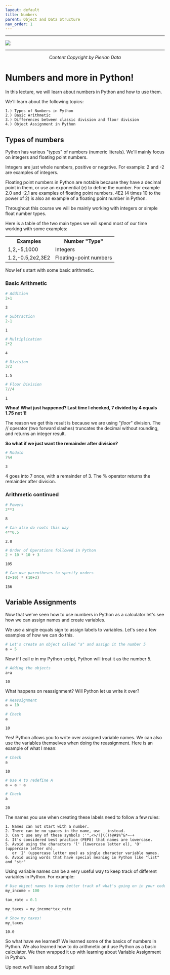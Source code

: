 ```yaml
---
layout: default
title: Numbers
parent: Object and Data Structure
nav_order: 1
---
```

___

<a href='https://www.udemy.com/user/joseportilla/'><img src='../Pierian_Data_Logo.png'/></a>
___
<center><em>Content Copyright by Pierian Data</em></center>

# Numbers and more in Python!

In this lecture, we will learn about numbers in Python and how to use them.

We'll learn about the following topics:

    1.) Types of Numbers in Python
    2.) Basic Arithmetic
    3.) Differences between classic division and floor division
    4.) Object Assignment in Python

## Types of numbers

Python has various "types" of numbers (numeric literals). We'll mainly focus on integers and floating point numbers.

Integers are just whole numbers, positive or negative. For example: 2 and -2 are examples of integers.

Floating point numbers in Python are notable because they have a decimal point in them, or use an exponential (e) to define the number. For example 2.0 and -2.1 are examples of floating point numbers. 4E2 (4 times 10 to the power of 2) is also an example of a floating point number in Python.

Throughout this course we will be mainly working with integers or simple float number types.

Here is a table of the two main types we will spend most of our time working with some examples:

<table>
<tr>
    <th>Examples</th> 
    <th>Number "Type"</th>
</tr>

<tr>
    <td>1,2,-5,1000</td>
    <td>Integers</td> 
</tr>

<tr>
    <td>1.2,-0.5,2e2,3E2</td> 
    <td>Floating-point numbers</td> 
</tr>
 </table>

 
 
Now let's start with some basic arithmetic.

### Basic Arithmetic


```python
# Addition
2+1
```




    3




```python
# Subtraction
2-1
```




    1




```python
# Multiplication
2*2
```




    4




```python
# Division
3/2
```




    1.5




```python
# Floor Division
7//4
```




    1



**Whoa! What just happened? Last time I checked, 7 divided by 4 equals 1.75 not 1!**

The reason we get this result is because we are using "*floor*" division. The // operator (two forward slashes) truncates the decimal without rounding, and returns an integer result.

**So what if we just want the remainder after division?**


```python
# Modulo
7%4
```




    3



4 goes into 7 once, with a remainder of 3. The % operator returns the remainder after division.

### Arithmetic continued


```python
# Powers
2**3
```




    8




```python
# Can also do roots this way
4**0.5
```




    2.0




```python
# Order of Operations followed in Python
2 + 10 * 10 + 3
```




    105




```python
# Can use parentheses to specify orders
(2+10) * (10+3)
```




    156



## Variable Assignments

Now that we've seen how to use numbers in Python as a calculator let's see how we can assign names and create variables.

We use a single equals sign to assign labels to variables. Let's see a few examples of how we can do this.


```python
# Let's create an object called "a" and assign it the number 5
a = 5
```

Now if I call *a* in my Python script, Python will treat it as the number 5.


```python
# Adding the objects
a+a
```




    10



What happens on reassignment? Will Python let us write it over?


```python
# Reassignment
a = 10
```


```python
# Check
a
```




    10



Yes! Python allows you to write over assigned variable names. We can also use the variables themselves when doing the reassignment. Here is an example of what I mean:


```python
# Check
a
```




    10




```python
# Use A to redefine A
a = a + a
```


```python
# Check 
a
```




    20



The names you use when creating these labels need to follow a few rules:

    1. Names can not start with a number.
    2. There can be no spaces in the name, use _ instead.
    3. Can't use any of these symbols :'",<>/?|\()!@#$%^&*~-+
    4. It's considered best practice (PEP8) that names are lowercase.
    5. Avoid using the characters 'l' (lowercase letter el), 'O' (uppercase letter oh), 
       or 'I' (uppercase letter eye) as single character variable names.
    6. Avoid using words that have special meaning in Python like "list" and "str"


Using variable names can be a very useful way to keep track of different variables in Python. For example:


```python
# Use object names to keep better track of what's going on in your code!
my_income = 100

tax_rate = 0.1

my_taxes = my_income*tax_rate
```


```python
# Show my taxes!
my_taxes
```




    10.0



So what have we learned? We learned some of the basics of numbers in Python. We also learned how to do arithmetic and use Python as a basic calculator. We then wrapped it up with learning about Variable Assignment in Python.

Up next we'll learn about Strings!
